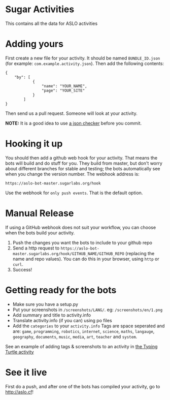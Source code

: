 # Sugar Activities

This contains all the data for ASLO activities

# Adding yours

First create a new file for your activity.  It should be named `BUNDLE_ID.json` (for example: `com.example.activity.json`).  Then add the following contents:

    {
        "by": [
                {
                    "name": "YOUR_NAME", 
                    "page": "YOUR_SITE"
                }
            ]
    }

Then send us a pull request. Someone will look at your activity.

**NOTE:** It is a good idea to use [a json checker](http://jsonlint.com/) before you commit.

# Hooking it up

You should then add a github web hook for your activity.
That means the bots will build and do stuff for you.
They build from master, but don't worry about different branches for stable and
testing; the bots automatically see when you change the version number.
The webhook address is:

    https://aslo-bot-master.sugarlabs.org/hook

Use the webhook for `only push events`. That is the default option.

# Manual Release

If using a GitHub webhook does not suit your workflow, you can choose when the bots build your activity.

1.  Push the changes you want the bots to include to your github repo
2.  Send a http request to `https://aslo-bot-master.sugarlabs.org/hook/GITHUB_NAME/GITHUB_REPO` (replacing the name and repo values).  You can do this in your browser, using `http` or `curl`.
3.  Success!

# Getting ready for the bots

* Make sure you have a setup.py
* Put your screenshots in `/screenshots/LANG/`. eg: `/screenshots/en/1.png`
* Add summary and title to activity.info
* Translate activity.info (if you can) using po files
* Add the `categories` to your `activity.info`
  Tags are space seperated and are: `game`, `programming`, `robotics`, `internet`, `science`, `maths`, `langauge`, `geography`, `documents`, `music`, `media`, `art`, `teacher` and `system`.

See an example of adding tags & screenshots to an activity in [the Typing Turtle activity](https://github.com/godiard/typing-turtle-activity/commit/08b381a34ff96e20fb72aa7a52441cc1aae0c757)

# See it live

First do a push, and after one of the bots has compiled your activity, go to http://aslo.cf!
